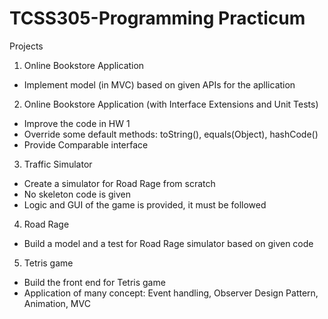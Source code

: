 # TCSS305-Programming Practicum
Projects

1. Online Bookstore Application<br /> 
- Implement model (in MVC) based on given APIs for the apllication<br />

2. Online Bookstore Application (with Interface Extensions and Unit Tests)<br />
- Improve the code in HW 1<br />
- Override some default methods: toString(), equals(Object), hashCode()<br />
-  Provide Comparable<T> interface<br />

3. Traffic Simulator<br />
- Create a simulator for Road Rage from scratch<br />
- No skeleton code is given<br />
- Logic and GUI of the game is provided, it must be followed<br />

4. Road Rage<br />
- Build a model and a test for Road Rage simulator based on given code<br />

5. Tetris game<br />
- Build the front end for Tetris game<br />
- Application of many concept: Event handling, Observer Design Pattern, Animation, MVC<br />
